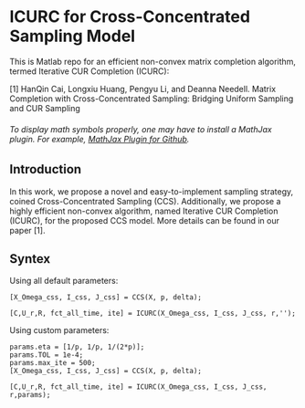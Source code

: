 # ICURC for Cross-Concentrated Sampling Model 
This is Matlab repo for an efficient non-convex matrix completion algorithm, termed Iterative CUR Completion (ICURC):

[1] HanQin Cai, Longxiu Huang, Pengyu Li, and Deanna Needell. Matrix Completion with Cross-Concentrated Sampling: Bridging Uniform Sampling and CUR Sampling

###### To display math symbols properly, one may have to install a MathJax plugin. For example, [MathJax Plugin for Github](https://chrome.google.com/webstore/detail/mathjax-plugin-for-github/ioemnmodlmafdkllaclgeombjnmnbima?hl=en).


## Introduction
In this work, we propose a novel and easy-to-implement sampling strategy, coined Cross-Concentrated Sampling (CCS). Additionally, we propose a highly efficient non-convex algorithm, named Iterative CUR Completion (ICURC), for the proposed CCS model. More details can be found in our paper [1].  


## Syntex
Using all default parameters:
```
[X_Omega_css, I_css, J_css] = CCS(X, p, delta);

[C,U_r,R, fct_all_time, ite] = ICURC(X_Omega_css, I_css, J_css, r,'');
```

Using custom parameters:
```
params.eta = [1/p, 1/p, 1/(2*p)];
params.TOL = 1e-4;
params.max_ite = 500;
[X_Omega_css, I_css, J_css] = CCS(X, p, delta);

[C,U_r,R, fct_all_time, ite] = ICURC(X_Omega_css, I_css, J_css, r,params);
```

